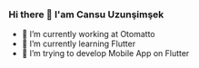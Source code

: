 ### Hi there 👋 I'am Cansu Uzunşimşek



- 🔭 I’m currently working at Otomatto
- 🌱 I’m currently learning Flutter
- 👯 I’m trying to develop Mobile App on Flutter



